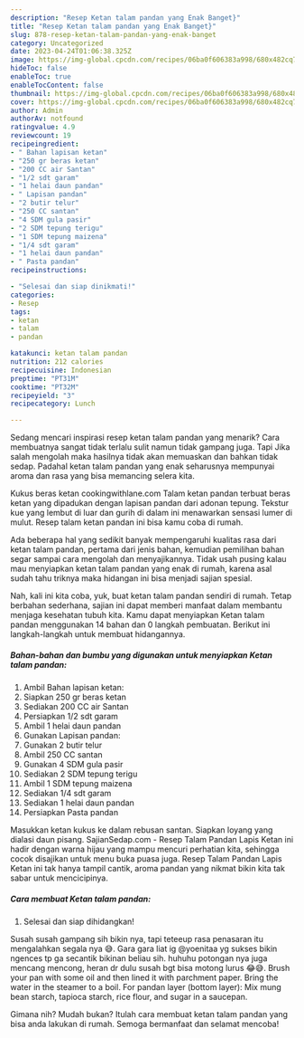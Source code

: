 ```yaml
---
description: "Resep Ketan talam pandan yang Enak Banget}"
title: "Resep Ketan talam pandan yang Enak Banget}"
slug: 878-resep-ketan-talam-pandan-yang-enak-banget
category: Uncategorized
date: 2023-04-24T01:06:38.325Z
image: https://img-global.cpcdn.com/recipes/06ba0f606383a998/680x482cq70/ketan-talam-pandan-foto-resep-utama.jpg
hideToc: false
enableToc: true
enableTocContent: false
thumbnail: https://img-global.cpcdn.com/recipes/06ba0f606383a998/680x482cq70/ketan-talam-pandan-foto-resep-utama.jpg
cover: https://img-global.cpcdn.com/recipes/06ba0f606383a998/680x482cq70/ketan-talam-pandan-foto-resep-utama.jpg
author: Admin
authorAv: notfound
ratingvalue: 4.9
reviewcount: 19
recipeingredient:
- " Bahan lapisan ketan"
- "250 gr beras ketan"
- "200 CC air Santan"
- "1/2 sdt garam"
- "1 helai daun pandan"
- " Lapisan pandan"
- "2 butir telur"
- "250 CC santan"
- "4 SDM gula pasir"
- "2 SDM tepung terigu"
- "1 SDM tepung maizena"
- "1/4 sdt garam"
- "1 helai daun pandan"
- " Pasta pandan"
recipeinstructions:

- "Selesai dan siap dinikmati!"
categories:
- Resep
tags:
- ketan
- talam
- pandan

katakunci: ketan talam pandan 
nutrition: 212 calories
recipecuisine: Indonesian
preptime: "PT31M"
cooktime: "PT32M"
recipeyield: "3"
recipecategory: Lunch

---
```



Sedang mencari inspirasi resep ketan talam pandan yang menarik? Cara membuatnya sangat tidak terlalu sulit namun tidak gampang juga. Tapi Jika salah mengolah maka hasilnya tidak akan memuaskan dan bahkan tidak sedap. Padahal ketan talam pandan yang enak seharusnya mempunyai aroma dan rasa yang bisa memancing selera kita.


Kukus beras ketan cookingwithlane.com Talam ketan pandan terbuat beras ketan yang dipadukan dengan lapisan pandan dari adonan tepung. Tekstur kue yang lembut di luar dan gurih di dalam ini menawarkan sensasi lumer di mulut. Resep talam ketan pandan ini bisa kamu coba di rumah.

Ada beberapa hal yang sedikit banyak mempengaruhi kualitas rasa dari ketan talam pandan, pertama dari jenis bahan, kemudian pemilihan bahan segar sampai cara mengolah dan menyajikannya. Tidak usah pusing kalau mau menyiapkan ketan talam pandan yang enak di rumah, karena asal sudah tahu triknya maka hidangan ini bisa menjadi sajian spesial.


Nah, kali ini kita coba, yuk, buat ketan talam pandan sendiri di rumah. Tetap berbahan sederhana, sajian ini dapat memberi manfaat dalam membantu menjaga kesehatan tubuh kita. Kamu dapat menyiapkan Ketan talam pandan menggunakan 14 bahan dan 0 langkah pembuatan. Berikut ini langkah-langkah untuk membuat hidangannya.

<!--inarticleads1-->

##### Bahan-bahan dan bumbu yang digunakan untuk menyiapkan Ketan talam pandan:

1. Ambil  Bahan lapisan ketan:
1. Siapkan 250 gr beras ketan
1. Sediakan 200 CC air Santan
1. Persiapkan 1/2 sdt garam
1. Ambil 1 helai daun pandan
1. Gunakan  Lapisan pandan:
1. Gunakan 2 butir telur
1. Ambil 250 CC santan
1. Gunakan 4 SDM gula pasir
1. Sediakan 2 SDM tepung terigu
1. Ambil 1 SDM tepung maizena
1. Sediakan 1/4 sdt garam
1. Sediakan 1 helai daun pandan
1. Persiapkan  Pasta pandan


Masukkan ketan kukus ke dalam rebusan santan. Siapkan loyang yang dialasi daun pisang. SajianSedap.com - Resep Talam Pandan Lapis Ketan ini hadir dengan warna hijau yang mampu mencuri perhatian kita, sehingga cocok disajikan untuk menu buka puasa juga. Resep Talam Pandan Lapis Ketan ini tak hanya tampil cantik, aroma pandan yang nikmat bikin kita tak sabar untuk mencicipinya. 

<!--inarticleads2-->

##### Cara membuat Ketan talam pandan:


1. Selesai dan siap dihidangkan!

Susah susah gampang sih bikin nya, tapi teteeup rasa penasaran itu mengalahkan segala nya 😅. Gara gara liat ig @yoenitaa yg sukses bikin ngences tp ga secantik bikinan beliau sih. huhuhu potongan nya juga mencang mencong, heran dr dulu susah bgt bisa motong lurus 😂😅. Brush your pan with some oil and then lined it with parchment paper. Bring the water in the steamer to a boil. For pandan layer (bottom layer): Mix mung bean starch, tapioca starch, rice flour, and sugar in a saucepan. 

Gimana nih? Mudah bukan? Itulah cara membuat ketan talam pandan yang bisa anda lakukan di rumah. Semoga bermanfaat dan selamat mencoba!
